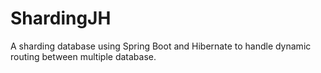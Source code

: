 # ShardingJH

A sharding database using Spring Boot and Hibernate to handle dynamic routing between multiple database.

